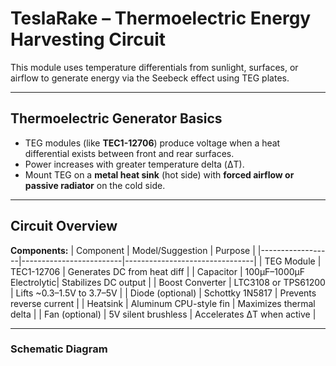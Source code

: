 # TeslaRake – Thermoelectric Energy Harvesting Circuit

This module uses temperature differentials from sunlight, surfaces, or airflow to generate energy via the Seebeck effect using TEG plates.

---

## Thermoelectric Generator Basics

- TEG modules (like **TEC1-12706**) produce voltage when a heat differential exists between front and rear surfaces.
- Power increases with greater temperature delta (ΔT).
- Mount TEG on a **metal heat sink** (hot side) with **forced airflow or passive radiator** on the cold side.

---

## Circuit Overview

**Components:**
| Component        | Model/Suggestion        | Purpose                        |
|------------------|-------------------------|--------------------------------|
| TEG Module       | TEC1-12706              | Generates DC from heat diff    |
| Capacitor        | 100µF–1000µF Electrolytic| Stabilizes DC output           |
| Boost Converter  | LTC3108 or TPS61200     | Lifts ~0.3–1.5V to 3.7–5V      |
| Diode (optional) | Schottky 1N5817         | Prevents reverse current       |
| Heatsink         | Aluminum CPU-style fin  | Maximizes thermal delta        |
| Fan (optional)   | 5V silent brushless     | Accelerates ΔT when active     |

---

### Schematic Diagram

